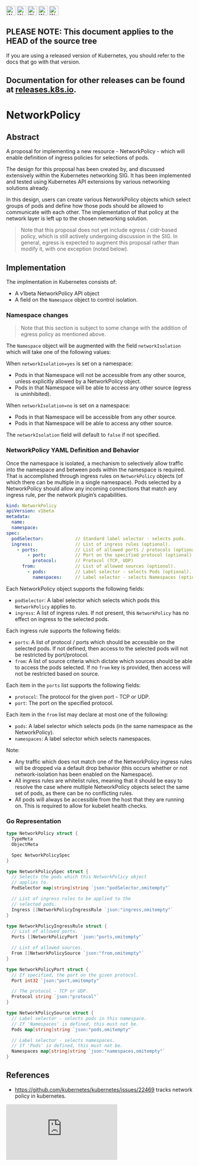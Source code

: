 <!-- BEGIN MUNGE: UNVERSIONED_WARNING -->

<!-- BEGIN STRIP_FOR_RELEASE -->

<img src="http://kubernetes.io/img/warning.png" alt="WARNING"
     width="25" height="25">
<img src="http://kubernetes.io/img/warning.png" alt="WARNING"
     width="25" height="25">
<img src="http://kubernetes.io/img/warning.png" alt="WARNING"
     width="25" height="25">
<img src="http://kubernetes.io/img/warning.png" alt="WARNING"
     width="25" height="25">
<img src="http://kubernetes.io/img/warning.png" alt="WARNING"
     width="25" height="25">

<h2>PLEASE NOTE: This document applies to the HEAD of the source tree</h2>

If you are using a released version of Kubernetes, you should
refer to the docs that go with that version.

Documentation for other releases can be found at
[releases.k8s.io](http://releases.k8s.io).
</strong>
--

<!-- END STRIP_FOR_RELEASE -->

<!-- END MUNGE: UNVERSIONED_WARNING -->

# NetworkPolicy

## Abstract

A proposal for implementing a new resource - NetworkPolicy - which
will enable definition of ingress policies for selections of pods.

The design for this proposal has been created by, and discussed
extensively within the Kubernetes networking SIG.  It has been implemented
and tested using Kubernetes API extensions by various networking solutions already.

In this design, users can create various NetworkPolicy objects which select groups of pods and
define how those pods should be allowed to communicate with each other.  The
implementation of that policy at the network layer is left up to the
chosen networking solution.

> Note that this proposal does not yet include egress / cidr-based policy, which is still actively undergoing discussion in the SIG.  In general,
egress is expected to augment this proposal rather than modify it, with one exception (noted below).

## Implementation

The implmentation in Kubernetes consists of:
- A v1beta NetworkPolicy API object
- A field on the `Namespace` object to control isolation.

### Namespace changes

> Note that this section is subject to some change with the addition of egress policy as mentioned above.

The `Namespace` object will be augmented with the field `networkIsolation` which will take one of the following values:

When `networkIsolation=yes` is set on a namespace:
- Pods in that Namespace will not be accessible from any other source, unless explicitly allowed by a NetworkPolicy object.
- Pods in that Namespace will be able to access any other source (egress is uninhibited).

When `networkIsolation=no` is set on a namespace:
- Pods in that Namespace will be accessible from any other source.
- Pods in that Namespace will be able to access any other source.

The `networkIsolation` field will default to `false` if not specified.

### NetworkPolicy YAML Definition and Behavior

Once the namespace is isolated, a mechanism to selectively allow traffic into the namespace and between pods within
the namespace is required.  That is accomplished through ingress rules on `NetworkPolicy`
objects (of which there can be multiple in a single namespace).  Pods selected by
a NetworkPolicy should allow any incoming connections that match any
ingress rule, per the network plugin’s capabilities.

```yaml
kind: NetworkPolicy
apiVersion: v1beta 
metadata:
  name:
  namespace:
spec:
  podSelector:            // Standard label selector - selects pods.  
  ingress:                // List of ingress rules (optional).             
    - ports:              // List of allowed ports / protocols (optional).          
        - port:           // Port on the specified protocol (optional). 
          protocol:       // Protocol (TCP, UDP) 
      from:               // List of allowed sources (optional).    
        - pods:           // Label selector - selects Pods (optional). 
          namespaces:     // Label selector - selects Namespaces (optional).
```

Each NetworkPolicy object supports the following fields:
- `podSelector`: A label selector which selects which pods this `NetworkPolicy` applies to.
- `ingress`: A list of ingress rules.  If not present, this `NetworkPolicy` has no effect on ingress to the selected pods.

Each ingress rule supports the following fields:
- `ports`: A list of protocol / ports which should be accessible on the selected pods. If not defined, then access to the selected pods will not be restricted by port/protocol.
- `from`: A list of source criteria which dictate which sources should be able to access the pods selected. If no `from` key is provided, then access will not be restricted based on source.

Each item in the `ports` list supports the following fields:
- `protocol`: The protocol for the given port - TCP or UDP.
- `port`: The port on the specified protocol.

Each item in the `from` list may declare at most one of the following:
- `pods`: A label selector which selects pods (in the same namespace as the NetworkPolicy).
- `namespaces`: A label selector which selects namespaces.

Note:
- Any traffic which does not match one of the NetworkPolicy ingress rules will be dropped via a default
drop behavior (this occurs whether or not network-isolation has been enabled on the Namespace).
- All ingress rules are whitelist rules, meaning that it should be easy to resolve the case where multiple
NetworkPolicy objects select the same set of pods, as there can be no conflicting rules.
- All pods will always be accessible from the host that they are running on.  This is required to allow for kubelet health checks.

### Go Representation

```go
type NetworkPolicy struct {
  TypeMeta
  ObjectMeta

  Spec NetworkPolicySpec 
}

type NetworkPolicySpec struct {
  // Selects the pods which this NetworkPolicy object
  // applies to.
  PodSelector map[string]string `json:"podSelector,omitempty"`

  // List of ingress rules to be applied to the 
  // selected pods.
  Ingress []NetworkPolicyIngressRule `json:"ingress,omitempty"`
}

type NetworkPolicyIngressRule struct {
  // List of allowed ports. 
  Ports []NetworkPolicyPort `json:"ports,omitempty"`

  // List of allowed sources.
  From []NetworkPolicySource `json:"from,omitempty"`
}

type NetworkPolicyPort struct {
  // If specified, the port on the given protocol.
  Port int32 `json:"port,omitempty"`

  // The protocol - TCP or UDP.
  Protocol string `json:"protocol"`
}

type NetworkPolicySource struct {
  // Label selector - selects pods in this namespace.
  // If 'Namespaces' is defined, this must not be.
  Pods map[string]string `json:"pods,omitempty"`

  // Label selector - selects namespaces.
  // If 'Pods' is defined, this must not be.
  Namespaces map[string]string `json:"namespaces,omitempty"`
}
```


## References

- https://github.com/kubernetes/kubernetes/issues/22469 tracks network policy in kubernetes.


<!-- BEGIN MUNGE: GENERATED_ANALYTICS -->
[![Analytics](https://kubernetes-site.appspot.com/UA-36037335-10/GitHub/docs/proposals/network-policy.md?pixel)]()
<!-- END MUNGE: GENERATED_ANALYTICS -->

